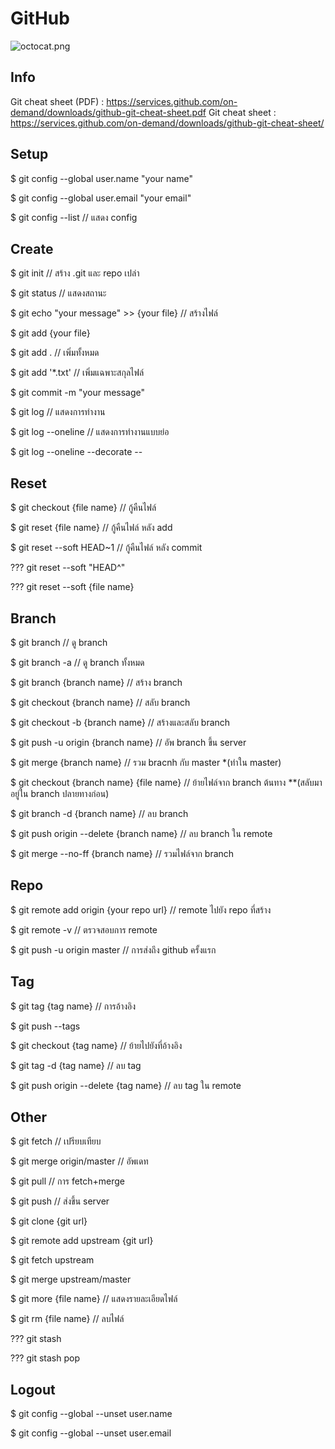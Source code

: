 # GitHub
![octocat.png](https://raw.githubusercontent.com/LITTL3BEAR/foo/master/octocat.png)

## Info
Git cheat sheet (PDF) : https://services.github.com/on-demand/downloads/github-git-cheat-sheet.pdf
Git cheat sheet : https://services.github.com/on-demand/downloads/github-git-cheat-sheet/

## Setup
$ git config --global user.name "your name"

$ git config --global user.email "your email"

$ git config --list // แสดง config

## Create
$ git init // สร้าง .git และ repo เปล่า

$ git status // แสดงสถานะ

$ git echo "your message" >> {your file} // สร้างไฟล์

$ git add {your file}

$ git add . // เพิ่มทั้งหมด

$ git add '*.txt' // เพิ่มแฉพาะสกุลไฟล์

$ git commit -m "your message"

$ git log // แสดงการทำงาน

$ git log --oneline // แสดงการทำงานแบบย่อ

$ git log --oneline --decorate --

## Reset
$ git checkout {file name} // กู้คืนไฟล์

$ git reset {file name} // กู้คืนไฟล์ หลัง add

$ git reset --soft HEAD~1 // กู้คืนไฟล์ หลัง commit

??? git reset --soft "HEAD^"

??? git reset --soft {file name} 

## Branch
$ git branch // ดู branch

$ git branch -a // ดู branch ทั้งหมด

$ git branch {branch name} // สร้าง branch

$ git checkout {branch name} // สลับ branch

$ git checkout -b {branch name} // สร้างและสลับ branch

$ git push -u origin {branch name} // อัพ branch ขึ้น server

$ git merge {branch name} // รวม bracnh กับ master *(ทำใน master)

$ git checkout {branch name} {file name} // ย้ายไฟล์จาก branch ต้นทาง **(สลับมาอยู่ใน branch ปลายทางก่อน)

$ git branch -d {branch name} // ลบ branch

$ git push origin --delete {branch name} // ลบ branch ใน remote

$ git merge --no-ff {branch name} // รวมไฟล์จาก branch

## Repo
$ git remote add origin {your repo url} // remote ไปยัง repo ที่สร้าง

$ git remote -v // ตรวจสอบการ remote

$ git push -u origin master // การส่งถึง github ครั้งแรก

## Tag
$ git tag {tag name} // การอ้างอิง

$ git push --tags

$ git checkout {tag name} // ย้ายไปยังที่อ้างอิง

$ git tag -d {tag name} // ลบ tag

$ git push origin --delete {tag name} // ลบ tag ใน remote

## Other
$ git fetch // เปรียบเทียบ

$ git merge origin/master // อัพเดท

$ git pull // การ fetch+merge

$ git push // ส่งขึ้น server

$ git clone {git url}

$ git remote add upstream {git url}

$ git fetch upstream

$ git merge upstream/master

$ git more {file name} // แสดงรายละเอียดไฟล์

$ git rm {file name} // ลบไฟล์

??? git stash

??? git stash pop

## Logout
$ git config --global --unset user.name

$ git config --global --unset user.email
